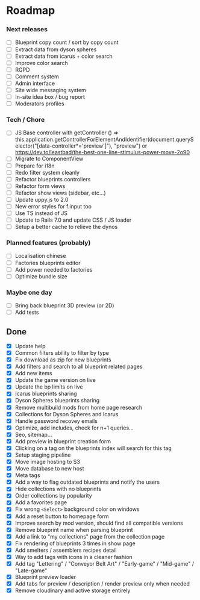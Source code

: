 # Roadmap

### Next releases
- [ ] Blueprint copy count / sort by copy count
- [ ] Extract data from dyson spheres
- [ ] Extract data from icarus + color search
- [ ] Improve color search
- [ ] RGPD
- [ ] Comment system
- [ ] Admin interface
- [ ] Site wide messaging system
- [ ] In-site idea box / bug report
- [ ] Moderators profiles

### Tech / Chore
- [ ] JS Base controller with getController () => this.application.getControllerForElementAndIdentifier(document.querySelector("[data-controller*='preview']"), "preview") or https://dev.to/leastbad/the-best-one-line-stimulus-power-move-2o90
- [ ] Migrate to ComponentView
- [ ] Prepare for i18n
- [ ] Redo filter system cleanly
- [ ] Refactor blueprints controllers
- [ ] Refactor form views
- [ ] Refactor show views (sidebar, etc...)
- [ ] Update uppy.js to 2.0
- [ ] New error styles for f.input too
- [ ] Use TS instead of JS
- [ ] Update to Rails 7.0 and update CSS / JS loader
- [ ] Setup a better cache to relieve the dynos

### Planned features (probably)
- [ ] Localisation chinese
- [ ] Factories blueprints editor
- [ ] Add power needed to factories
- [ ] Optimize bundle size

### Maybe one day
- [ ] Bring back blueprint 3D preview (or 2D)
- [ ] Add tests

## Done
- [x] Update help
- [x] Common filters ability to filter by type
- [x] Fix download as zip for new blueprints
- [x] Add filters and search to all blueprint related pages
- [x] Add new items
- [x] Update the game version on live
- [x] Update the bp limits on live
- [x] Icarus blueprints sharing
- [x] Dyson Spheres blueprints sharing
- [x] Remove multibuild mods from home page research
- [x] Collections for Dyson Spheres and Icarus
- [x] Handle password recovey emails
- [x] Optimize, add includes, check for n+1 queries...
- [x] Seo, sitemap...
- [x] Add preview in blueprint creation form
- [x] Clicking on a tag on the blueprints index will search for this tag
- [x] Setup staging pipeline
- [x] Move image hosting to S3
- [x] Move database to new host
- [x] Meta tags
- [x] Add a way to flag outdated blueprints and notify the users
- [x] Hide collections with no blueprints
- [x] Order collections by popularity
- [x] Add a favorites page
- [x] Fix wrong `<Select>` background color on windows
- [x] Add a reset button to homepage form
- [x] Improve search by mod version, should find all compatible versions
- [x] Remove blueprint name when parsing blueprint
- [x] Add a link to "my collections" page from the collection page
- [x] Fix rendering of blueprints 3 times in show page
- [x] Add smelters / assemblers recipes detail
- [x] Way to add tags with icons in a cleaner fashion
- [x] Add tag "Lettering" / "Conveyor Belt Art" / "Early-game" / "Mid-game" / "Late-game"
- [x] Blueprint preview loader
- [x] Add tabs for preview / description / render preview only when needed
- [x] Remove cloudinary and active storage entirely